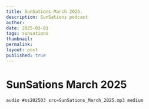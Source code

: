 ```yaml
---
title: SunSations March 2025.
description: SunSations podcast
author: 
date: 2025-03-01
tags: sunsations
thumbnail: 
permalink: 
layout: post
published: true
---
```


# SunSations March 2025

`audio #ss202503 src=SunSations_March_2025.mp3 medium`
